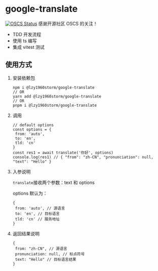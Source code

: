 # google-translate

[![OSCS Status](https://www.oscs1024.com/platform/badge/lzy1960/google-translate.svg?size=small)](https://www.oscs1024.com/project/lzy1960/google-translate?ref=badge_small)
感谢开源社区 OSCS 的关注！

- TDD 开发流程
- 使用 ts 编写
- 集成 vitest 测试

## 使用方式

1. 安装依赖包

   ```JS
   npm i @lzy1960storm/google-translate
   // OR
   yarn add @lzy1960storm/google-translate
   // OR
   pnpm i @lzy1960storm/google-translate
   ```

2. 调用

   ```JS
   // default options
   const options = {
    from: 'auto',
    to: 'en',
    tld: 'cn'
   }
   const res1 = await translate('你好', options)
   console.log(res1) // { "from": "zh-CN", "pronunciation": null, "text": "Hello" }
   ```

3. 入参说明

   `translate`接收两个参数：text 和 options

   options 默认为：

   ```JS
   {
    from: 'auto', // 源语言
    to: 'en', // 目标语言
    tld: 'cn' // 服务地址
   }
   ```

4. 返回结果说明
   ```JS
   {
    from: "zh-CN", // 源语言
    pronunciation: null, // 标点符号
    text: "Hello" // 目标语言结果
   }
   ```
